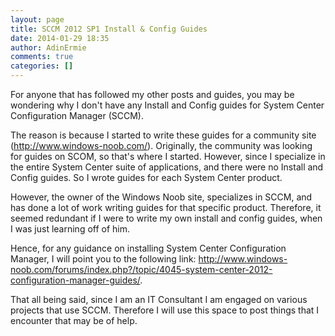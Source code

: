 ```yaml
---
layout: page
title: SCCM 2012 SP1 Install & Config Guides
date: 2014-01-29 18:35
author: AdinErmie
comments: true
categories: []
---
```

For anyone that has followed my other posts and guides, you may be wondering why I don't have any Install and Config guides for System Center Configuration Manager (SCCM).

The reason is because I started to write these guides for a community site (<a href="http://www.windows-noob.com/" target="_blank">http://www.windows-noob.com/</a>). Originally, the community was looking for guides on SCOM, so that's where I started. However, since I specialize in the entire System Center suite of applications, and there were no Install and Config guides. So I wrote guides for each System Center product.

However, the owner of the Windows Noob site, specializes in SCCM, and has done a lot of work writing guides for that specific product. Therefore, it seemed redundant if I were to write my own install and config guides, when I was just learning off of him.

Hence, for any guidance on installing System Center Configuration Manager, I will point you to the following link: <a href="http://www.windows-noob.com/forums/index.php?/topic/4045-system-center-2012-configuration-manager-guides/" target="_blank">http://www.windows-noob.com/forums/index.php?/topic/4045-system-center-2012-configuration-manager-guides/</a>.

That all being said, since I am an IT Consultant I am engaged on various projects that use SCCM. Therefore I will use this space to post things that I encounter that may be of help.
